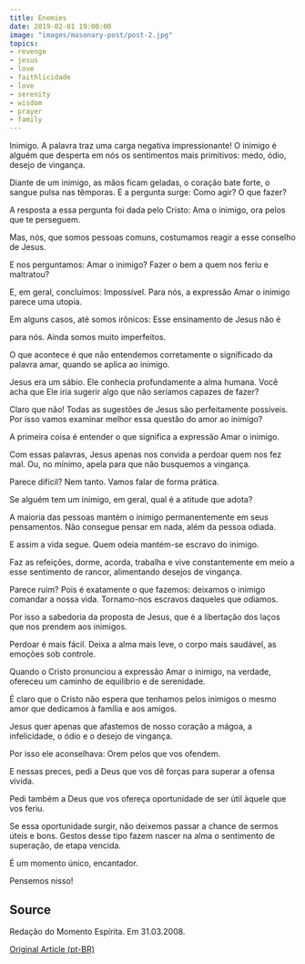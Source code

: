 ```yaml
---
title: Enemies
date: 2019-02-01 19:00:00
image: "images/masonary-post/post-2.jpg"
topics: 
- revenge
- jesus
- love
- faithlicidade
- love
- serenity
- wisdom
- prayer
- family
---
```


Inimigo. A palavra traz uma carga negativa impressionante! O inimigo é
alguém que desperta em nós os sentimentos mais primitivos: medo, ódio, desejo
de vingança.

Diante de um inimigo, as mãos ficam geladas, o coração bate forte, o
sangue pulsa nas têmporas. E a pergunta surge: Como agir? O que fazer?

A resposta a essa pergunta foi dada pelo Cristo: Ama o inimigo, ora
pelos que te perseguem.

Mas, nós, que somos pessoas comuns, costumamos reagir a esse conselho
de Jesus.

E nos perguntamos: Amar o inimigo? Fazer o bem a quem nos feriu e
maltratou?

E, em geral, concluímos: Impossível. Para nós, a expressão Amar o
inimigo parece uma utopia.

Em alguns casos, até somos irônicos: Esse ensinamento de Jesus não é

para nós. Ainda somos muito imperfeitos.

O que acontece é que não entendemos corretamente o significado da
palavra amar, quando se aplica ao inimigo.

Jesus era um sábio. Ele conhecia profundamente a alma humana. Você acha
que Ele iria sugerir algo que não seríamos capazes de fazer?

Claro que não! Todas as sugestões de Jesus são perfeitamente possíveis.
Por isso vamos examinar melhor essa questão do amor ao inimigo?

A primeira coisa é entender o que significa a expressão Amar o inimigo.

Com essas palavras, Jesus apenas nos convida a perdoar quem nos fez
mal. Ou, no mínimo, apela para que não busquemos a vingança.

Parece difícil? Nem tanto. Vamos falar de forma prática.

Se alguém tem um inimigo, em geral, qual é a atitude que adota?

A maioria das pessoas mantém o inimigo permanentemente em seus
pensamentos. Não consegue pensar em nada, além da pessoa odiada.

E assim a vida segue. Quem odeia mantém-se escravo do inimigo.

Faz as refeições, dorme, acorda, trabalha e vive constantemente em meio
a esse sentimento de rancor, alimentando desejos de vingança.

Parece ruim? Pois é exatamente o que fazemos: deixamos o inimigo
comandar a nossa vida. Tornamo-nos escravos daqueles que odiamos.

Por isso a sabedoria da proposta de Jesus, que é a libertação dos laços
que nos prendem aos inimigos.

Perdoar é mais fácil. Deixa a alma mais leve, o corpo mais saudável, as
emoções sob controle.

Quando o Cristo pronunciou a expressão Amar o inimigo, na verdade,
ofereceu um caminho de equilíbrio e de serenidade.

É claro que o Cristo não espera que tenhamos pelos inimigos o mesmo
amor que dedicamos à família e aos amigos.

Jesus quer apenas que afastemos de nosso coração a mágoa, a
infelicidade, o ódio e o desejo de vingança.

Por isso ele aconselhava: Orem pelos que vos ofendem.

E nessas preces, pedi a Deus que vos dê forças para superar a ofensa
vivida.

Pedi também a Deus que vos ofereça oportunidade de ser útil àquele que
vos feriu.

Se essa oportunidade surgir, não deixemos passar a chance de sermos
úteis e bons. Gestos desse tipo fazem nascer na alma o sentimento de superação,
de etapa vencida.

É um momento único, encantador.

Pensemos nisso!

## Source
Redação do Momento Espírita.
Em 31.03.2008.


[Original Article (pt-BR)](http://momento.com.br/pt/ler_texto.php?id=1553)
